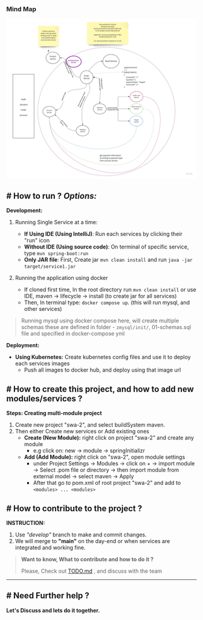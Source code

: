 ### Mind Map
![Mind Map](docs/SWA%20Microservice.jpg)

## # How to run ? _Options:_  
__Development:__
1. Running Single Service at a time:
   - __If Using IDE (Using IntelliJ)__: Run each services by clicking their "run" icon
   - __Without IDE (Using source code)__: On terminal of specific service, type `mvn spring-boot:run`
   - __Only JAR file__: First, Create jar `mvn clean install` and run `java -jar target/service1.jar`

2. Running the application using docker
   - If cloned first time, In the root directory run `mvn clean install` or use IDE, maven -> lifecycle -> install (to create jar for all services) 
   - Then, In terminal type: `docker compose up`. (this will run mysql, and other services)

> Running mysql using docker compose here, will create multiple schemas
> these are defined in folder - `zmysql/init/`, 01-schemas.sql file and specified in docker-compose yml

__Deployment:__
- __Using Kubernetes:__ Create kubernetes config files and use it to deploy each services images
  - Push all images to docker hub, and deploy using that image url

  

## # How to create this project, and how to add new modules/services ?  
__Steps: Creating multi-module project__  
1. Create new project "swa-2", and select buildSystem maven.
2. Then either Create new services or Add existing ones
   - __Create (New Module):__ right click on project "swa-2" and create any module
      - e.g click on: new -> module -> springInitializr
   - __Add (Add Module):__ right click on "swa-2", open module settings
     - under Project Settings -> Modules -> click on + -> import module -> Select .pom file or directory -> then import module from external model -> select maven -> Apply
     - After that go to pom.xml of root project "swa-2" and add to `<modules> ... <modules>`

## # How to contribute to the project ?

__INSTRUCTION:__
1. Use _"develop"_ branch to make and commit changes.
2. We will merge to __"main"__ on the day-end or when services are integrated and working fine.

>  __Want to know, What to contribute and how to do it ?__ 
> 
> Please, Check out [TODO.md](./TODO.md) , and discuss with the team

--- 

## # Need Further help ?

__Let's Discuss and lets do it together.__



